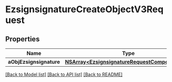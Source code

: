 # EzsignsignatureCreateObjectV3Request

## Properties
Name | Type | Description | Notes
------------ | ------------- | ------------- | -------------
**aObjEzsignsignature** | [**NSArray&lt;EzsignsignatureRequestCompoundV2&gt;***](EzsignsignatureRequestCompoundV2.md) |  | 

[[Back to Model list]](../README.md#documentation-for-models) [[Back to API list]](../README.md#documentation-for-api-endpoints) [[Back to README]](../README.md)


